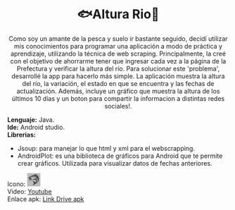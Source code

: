 <div align="center">
  <h1>🐟Altura Rio🎣</h1> 
Como soy un amante de la pesca y suelo ir bastante seguido, decidí utilizar mis conocimientos para programar una aplicación a modo de práctica y aprendizaje, utilizando la técnica de web scraping. Principalmente, la creé con el objetivo de ahorrarme tener que ingresar cada vez a la página de la Prefectura y verificar la altura del río. Para solucionar este 'problema', desarrollé la app para hacerlo más simple.
La aplicación muestra la altura del río, la variación, el estado en que se encuentra y las fechas de actualización. Además, incluye un gráfico que muestra la altura de los últimos 10 días y un boton para compartir la informacion a distintas redes sociales!.
</div>


  <b>Lenguaje:</b> Java.<br>
  <b>Ide:</b> Android studio.<br>
  <b>Librerias:</b>
  <ul>  
  <li>Jsoup: para manejar lo que html y xml para el webscrapping.<br></li>
  <li>AndroidPlot: es una biblioteca de gráficos para Android que te permite crear gráficos. Utilizada para visualizar datos de fechas anteriores. </li>
  </ul>               

  Icono:
  <img src="https://github.com/Josemascherpa/AlturaRio/blob/main/app/src/main/ic_pesca-playstore.png" width="30" height="30"><br>
  Video: [Youtube](https://youtube.com/shorts/L1u1M_XZIZw?si=dU_O2NZlrEmFXeU4)<br>
  Enlace apk:
  [Link Drive apk](https://drive.google.com/file/d/1fnT-BjveZ1M2mPcMJHpR_AqZAtMpea9w/view?usp=drive_link)
  
  
  
